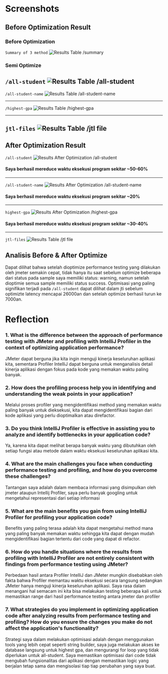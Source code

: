 <h1>Screenshots</h1> 

## Before Optimization Result
### Before Optimization
`Summary of 3 method`
![Results Table /summary](https://cdn.discordapp.com/attachments/804005958534823978/1217425797296558090/Screen_Shot_2024-03-13_at_12.14.39_AM.png?ex=6603fb20&is=65f18620&hm=e521dc27605436f0ce3b31dc969025d72e46b8fcf56d375fd991b562b72e995a&)

### Semi Optimize
`/all-student`
![Results Table /all-student](https://cdn.discordapp.com/attachments/804005958534823978/1217421276117995520/Screen_Shot_2024-03-13_at_11.43.03_AM.png?ex=6603f6ea&is=65f181ea&hm=5152e9244b609607bedb88da1aa854453170d22e0a09862c23e9e095b51dee85&)
----------
`/all-student-name`
![Results Table /all-student-name](https://cdn.discordapp.com/attachments/804005958534823978/1217421276965109830/Screen_Shot_2024-03-13_at_11.43.17_AM.png?ex=6603f6eb&is=65f181eb&hm=e5fe88552f0a74319d53cb51538588e84e8d43acce4f083c781ce0439f19d846&)

----------
`/highest-gpa`
![Results Table /highest-gpa](https://cdn.discordapp.com/attachments/804005958534823978/1217421277287940126/Screen_Shot_2024-03-13_at_11.43.57_AM.png?ex=6603f6eb&is=65f181eb&hm=a45625c67be5f6bcde7c0fcffc0d96fc941793168dfb7e25af98017f5e4619e4&)

----------
`jtl-files`
![Results Table /jtl file](https://cdn.discordapp.com/attachments/804005958534823978/1217421290445733958/Screen_Shot_2024-03-13_at_3.45.06_PM.png?ex=6603f6ee&is=65f181ee&hm=bef33e7ef1c8767ba4a65acc5ac780a249f2f0745091fa5d07336f656cc70ce1&)
----------
## After Optimization Result

`/all-student`
![Results After Optimization /all-student](https://cdn.discordapp.com/attachments/804005958534823978/1217421277548253266/Screen_Shot_2024-03-13_at_11.51.49_AM.png?ex=6603f6eb&is=65f181eb&hm=0607900997aa83c67fa1cb358b1353c89e5b04f124495a19238ec61dd74edeb3&)
#### Saya berhasil mereduce waktu eksekusi program sekitar ~50-60% 

----------
`/all-student-name`
![Results After Optimization /all-student-name](https://cdn.discordapp.com/attachments/804005958534823978/1217421277799776346/Screen_Shot_2024-03-13_at_11.52.03_AM.png?ex=6603f6eb&is=65f181eb&hm=45a8056599619cd42ab102364fa9a45aa43cc05633b389a739404b29c051b1e8&)
#### Saya berhasil mereduce waktu eksekusi program sekitar ~20%

----------
`highest-gpa`
![Results After Optimization /highest-gpa](https://cdn.discordapp.com/attachments/804005958534823978/1217421278143844382/Screen_Shot_2024-03-13_at_11.52.19_AM.png?ex=6603f6eb&is=65f181eb&hm=3c42df6cc776951af2a5e1f217a592ca179e31410d31c9e868a41fd81ddefcbf&)
#### Saya berhasil mereduce waktu eksekusi program sekitar ~30-40%

----------
`jtl-files`
![Results Table /jtl file](https://cdn.discordapp.com/attachments/804005958534823978/1217421290860974130/Screen_Shot_2024-03-13_at_12.03.07_PM.png?ex=6603f6ee&is=65f181ee&hm=71cecaecbc8979223020084e442d2bbef872d7c1bb78bd2108768d52876e11e8&)

## Analisis Before & After Optimize
Dapat dilihat bahwa setelah dioptimize performance testing yang dilakukan oleh jmeter semakin cepat, tidak hanya itu saat sebelum optimize beberapa dari status pada sample saya memiliki status: warning, namun setelah dioptimie semua sample memiliki status success. Optimisasi yang paling signifikan terjadi pada `/all-student` dapat dilihat dalam jti sebelum optimizte latency mencapai 26000an dan setelah optimize berhasil turun ke 7000an.

<h1>Reflection</h1>

### 1. What is the difference between the approach of performance testing with JMeter and profiling with IntelliJ Profiler in the context of optimizing application performance?
JMeter dapat berguna jika kita ingin menguji kinerja keseluruhan aplikasi kita, sementara Profiler IntelliJ dapat berguna untuk menganalisis detail kinerja aplikasi dengan fokus pada kode yang memakan waktu paling banyak.

### 2. How does the profiling process help you in identifying and understanding the weak points in your application?
Melalui proses profiler yang mengidentifikasi method yang memakan waktu paling banyak untuk dieksekusi, kita dapat mengidentifikasi bagian dari kode aplikasi yang perlu dioptimalkan atau direfactor.

### 3. Do you think IntelliJ Profiler is effective in assisting you to analyze and identify bottlenecks in your application code?
Ya, karena kita dapat melihat berapa banyak waktu yang dibutuhkan oleh setiap fungsi atau metode dalam waktu eksekusi keseluruhan aplikasi kita.

### 4. What are the main challenges you face when conducting performance testing and profiling, and how do you overcome these challenges?
Tantangan saya adalah dalam membaca informasi yang disimpulkan oleh jmeter ataupun Intellij Profiler, saya perlu banyak googling untuk mengetahui representasi dari setiap informasi

### 5. What are the main benefits you gain from using IntelliJ Profiler for profiling your application code?
Benefits yang paling terasa adalah kita dapat mengetahui method mana yang paling banyak memakan waktu sehingga kita dapat dengan mudah mengidentifikasi bagian tertentu dari code yang dapat di refactor.

### 6. How do you handle situations where the results from profiling with IntelliJ Profiler are not entirely consistent with findings from performance testing using JMeter?
Perbedaan hasil antara Profiler IntelliJ dan JMeter mungkin disebabkan oleh fakta bahwa Profiler memantau waktu eksekusi secara langsung sedangkan JMeter hanya menguji kinerja keseluruhan aplikasi. Saya rasa dalam menangani hal semacam ini kita bisa melakukan testing beberapa kali untuk memastikan range dari hasil performance testing antara jmeter dan profiler

### 7. What strategies do you implement in optimizing application code after analyzing results from performance testing and profiling? How do you ensure the changes you make do not affect the application's functionality?
Strategi saya dalam melakukan optimisasi adalah dengan menggunakan tools yang lebih cepat seperti string builder, saya juga melakukan akses ke database langsung untuk highest gpa, dan mengurangi for loop yang tidak diperlukan untuk all-student. Saya memastikan optimisasi dari code tidak mengubah fungsionalitas dari aplikasi dengan memastikan logic yang berjalan tetap sama dan mengisolasi tiap tiap perubahan yang saya buat.